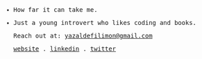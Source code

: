 <samp>

- How far it can take me.

- Just a young introvert who likes coding and books.


  Reach out at: [yazaldefilimon@gmail.com](mailto:yazaldefilimon@gmail.com)

  
    <p align="enter">
    <a href="https://yazaldefilimone.com">website</a> .
    <a href="https://www.linkedin.com/in/yazalde-filimone">linkedin</a> .
    <a href="https://twitter.com/yazaldefilimone">twitter</a>
    </p>
